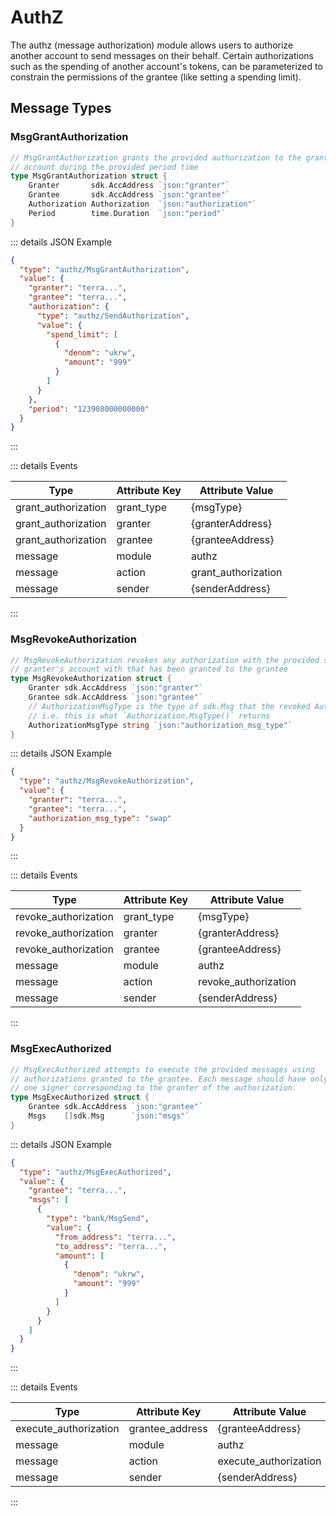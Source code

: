 # AuthZ

The authz (message authorization) module allows users to authorize another account to send messages on their behalf. Certain authorizations such as the spending of another account's tokens, can be parameterized to constrain the permissions of the grantee (like setting a spending limit).

## Message Types

### MsgGrantAuthorization

```go
// MsgGrantAuthorization grants the provided authorization to the grantee on the granter's
// account during the provided period time
type MsgGrantAuthorization struct {
	Granter       sdk.AccAddress `json:"granter"`
	Grantee       sdk.AccAddress `json:"grantee"`
	Authorization Authorization  `json:"authorization"`
	Period        time.Duration  `json:"period"`
}
```

::: details JSON Example

```json
{
  "type": "authz/MsgGrantAuthorization",
  "value": {
    "granter": "terra...",
    "grantee": "terra...",
    "authorization": {
      "type": "authz/SendAuthorization",
      "value": {
        "spend_limit": [
          {
            "denom": "ukrw",
            "amount": "999"
          }
        ]
      }
    },
    "period": "123908000000000"
  }
}
```

:::

::: details Events

| Type                | Attribute Key | Attribute Value     |
| ------------------- | ------------- | ------------------- |
| grant_authorization | grant_type    | {msgType}           |
| grant_authorization | granter       | {granterAddress}    |
| grant_authorization | grantee       | {granteeAddress}    |
| message             | module        | authz             |
| message             | action        | grant_authorization |
| message             | sender        | {senderAddress}     |

:::

### MsgRevokeAuthorization

```go
// MsgRevokeAuthorization revokes any authorization with the provided sdk.Msg type on the
// granter's account with that has been granted to the grantee
type MsgRevokeAuthorization struct {
	Granter sdk.AccAddress `json:"granter"`
	Grantee sdk.AccAddress `json:"grantee"`
	// AuthorizationMsgType is the type of sdk.Msg that the revoked Authorization refers to.
	// i.e. this is what `Authorization.MsgType()` returns
	AuthorizationMsgType string `json:"authorization_msg_type"`
}
```

::: details JSON Example

```json
{
  "type": "authz/MsgRevokeAuthorization",
  "value": {
    "granter": "terra...",
    "grantee": "terra...",
    "authorization_msg_type": "swap"
  }
}
```

:::

::: details Events

| Type                 | Attribute Key | Attribute Value      |
| -------------------- | ------------- | -------------------- |
| revoke_authorization | grant_type    | {msgType}            |
| revoke_authorization | granter       | {granterAddress}     |
| revoke_authorization | grantee       | {granteeAddress}     |
| message              | module        | authz                |
| message              | action        | revoke_authorization |
| message              | sender        | {senderAddress}      |

:::

### MsgExecAuthorized

```go
// MsgExecAuthorized attempts to execute the provided messages using
// authorizations granted to the grantee. Each message should have only
// one signer corresponding to the granter of the authorization.
type MsgExecAuthorized struct {
	Grantee sdk.AccAddress `json:"grantee"`
	Msgs    []sdk.Msg      `json:"msgs"`
}
```

::: details JSON Example

```json
{
  "type": "authz/MsgExecAuthorized",
  "value": {
    "grantee": "terra...",
    "msgs": [
      {
        "type": "bank/MsgSend",
        "value": {
          "from_address": "terra...",
          "to_address": "terra...",
          "amount": [
            {
              "denom": "ukrw",
              "amount": "999"
            }
          ]
        }
      }
    ]
  }
}
```

:::

::: details Events

| Type                  | Attribute Key   | Attribute Value       |
| --------------------- | --------------- | --------------------- |
| execute_authorization | grantee_address | {granteeAddress}      |
| message               | module          | authz               |
| message               | action          | execute_authorization |
| message               | sender          | {senderAddress}       |

:::
